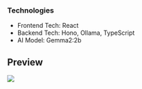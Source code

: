 ### Technologies

- Frontend Tech:
React
- Backend Tech:
Hono,
Ollama,
TypeScript
- AI Model:
Gemma2:2b

## Preview
[![](https://i.hizliresim.com/kc8xmcb.png)](https://i.hizliresim.com/kc8xmcb.png)

